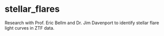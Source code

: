 # stellar_flares
Research with Prof. Eric Bellm and Dr. Jim Davenport to identify stellar flare light curves in ZTF data.
